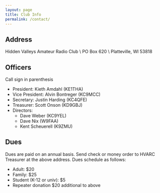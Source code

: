 ```yaml
---
layout: page
title: Club Info
permalink: /contact/
---
```


## Address

Hidden Valleys Amateur Radio Club \\
PO Box 620 \\
Platteville, WI 53818

## Officers
Call sign in parenthesis
- President: Kieth Amdahl (KE1THA)
- Vice President: Alvin Bontreger (KC9MCC)
- Secretary: Justin Harding (KC4QFE)
- Treasurer: Scott Onson (KD9GBJ)
- Directors:
  - Dave Weber (KC9YEL)
  - Dave Nix (W9FAA)
  - Kent Scheuerell (K9ZMU)

## Dues

Dues are paid on an annual basis. Send check or money order to HVARC Treasurer at the above address. Dues schedule as follows:
- Adult: $20
- Family: $25
- Student (K-12 or univ): $5
- Repeater donation $20 additional to above
